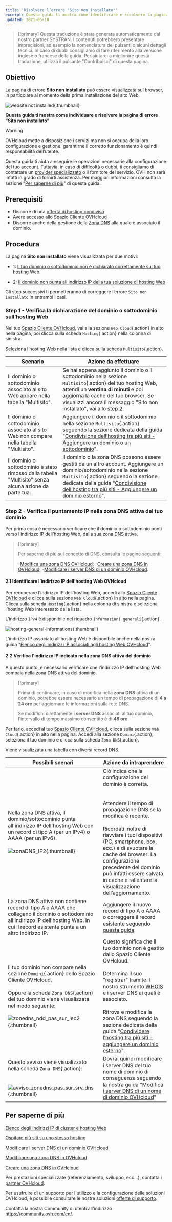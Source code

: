 ```yaml
---
title: 'Risolvere l’errore "Sito non installato"'
excerpt: Questa guida ti mostra come identificare e risolvere la pagina di errore "Sito non installato"
updated: 2021-05-18
---
```


> [!primary]
> Questa traduzione è stata generata automaticamente dal nostro partner SYSTRAN. I contenuti potrebbero presentare imprecisioni, ad esempio la nomenclatura dei pulsanti o alcuni dettagli tecnici. In caso di dubbi consigliamo di fare riferimento alla versione inglese o francese della guida. Per aiutarci a migliorare questa traduzione, utilizza il pulsante "Contribuisci" di questa pagina.
>

## Obiettivo

La pagina di errore **Sito non installato** può essere visualizzata sul browser, in particolare al momento della prima installazione del sito Web.

![website not installed](images/site-not-installed2021.png){.thumbnail}

**Questa guida ti mostra come individuare e risolvere la pagina di errore "Sito non installato"**

> [!warning]
>
> OVHcloud mette a disposizione i servizi ma non si occupa della loro configurazione e gestione. garantirne il corretto funzionamento è quindi responsabilità dell’utente.
>
> Questa guida ti aiuta a eseguire le operazioni necessarie alla configurazione del tuo account. Tuttavia, in caso di difficoltà o dubbi, ti consigliamo di contattare un [provider specializzato](https://partner.ovhcloud.com/it/directory/) o il fornitore del servizio. OVH non sarà infatti in grado di fornirti assistenza. Per maggiori informazioni consulta la sezione "[Per saperne di più](#go-further)" di questa guida.

## Prerequisiti

- Disporre di una [offerta di hosting condiviso](https://www.ovhcloud.com/it/web-hosting/)
- Avere accesso allo [Spazio Cliente OVHcloud](https://www.ovh.com/auth/?action=gotomanager&from=https://www.ovh.it/&ovhSubsidiary=it)
- Disporre anche della gestione della [Zona DNS](/pages/web_cloud/domains/dns_zone_edit) alla quale è associato il dominio.

## Procedura

La pagina **Sito non installato** viene visualizzata per due motivi:

- 1: [Il tuo dominio o sottodominio non è dichiarato correttamente sul tuo hosting Web](#check-multisites).

- 2: [Il dominio non punta all'indirizzo IP della tua soluzione di hosting Web](#check-dns-domain)

Gli step successivi ti permetteranno di correggere l’errore `Sito non installato` in entrambi i casi.

### Step 1 - Verifica la dichiarazione del dominio o sottodominio sull’hosting Web <a name="check-multisites"></a>

Nel tuo [Spazio Cliente OVHcloud](https://www.ovh.com/auth/?action=gotomanager&from=https://www.ovh.it/&ovhSubsidiary=it), vai alla sezione `Web Cloud`{.action} in alto nella pagina, poi clicca sulla scheda `Hosting`{.action} nella colonna di sinistra.

Seleziona l’hosting Web nella lista e clicca sulla scheda `Multisito`{.action}.

|Scenario|Azione da effettuare|
|---|---| 
|Il dominio o sottodominio associato al sito Web appare nella tabella "Multisito".|Se hai appena aggiunto il dominio o il sottodominio nella sezione `Multisito`{.action} del tuo hosting Web, attendi un **ventina di minuti** e poi aggiorna la cache del tuo browser. Se visualizzi ancora il messaggio "Sito non installato", vai allo [step 2](#check-dns-domain).|
|Il dominio o sottodominio associato al sito Web non compare nella tabella "Multisito".|Aggiungere il dominio o il sottodominio nella sezione `Multisito`{.action} seguendo la sezione dedicata della guida "[Condivisione dell’hosting tra più siti - Aggiungere un dominio o un sottodominio](/pages/web_cloud/web_hosting/multisites_configure_multisite)".|
|Il dominio o sottodominio è stato rimosso dalla tabella "Multisito" senza alcuna azione da parte tua.|Il dominio o la zona DNS possono essere gestiti da un altro account. Aggiungere un dominio/sottodominio nella sezione `Multisito`{.action} seguendo la sezione dedicata della guida "[Condivisione dell’hosting tra più siti - Aggiungere un dominio esterno](/pages/web_cloud/web_hosting/multisites_configure_multisite)".|

### Step 2 - Verifica il puntamento IP nella zona DNS attiva del tuo dominio <a name="check-dns-domain"></a>

Per prima cosa è necessario verificare che il dominio o sottodominio punti verso l’indirizzo IP dell’hosting Web, dalla sua zona DNS attiva.

> [!primary]
>
> Per saperne di più sul concetto di DNS, consulta le pagine seguenti:
> 
> -[Modifica una zona DNS OVHcloud](/pages/web_cloud/domains/dns_zone_edit);
> -[Creare una zona DNS in OVHcloud](/pages/web_cloud/domains/dns_zone_create);
> -[Modificare i server DNS di un dominio OVHcloud](/pages/web_cloud/domains/dns_server_general_information).
>

#### 2\.1 Identificare l’indirizzo IP dell’hosting Web OVHcloud

Per recuperare l’indirizzo IP dell’hosting Web, accedi allo [Spazio Cliente OVHcloud](https://www.ovh.com/auth/?action=gotomanager&from=https://www.ovh.it/&ovhSubsidiary=it) e clicca sulla sezione `Web Cloud`{.action} in alto nella pagina. Clicca sulla scheda `Hosting`{.action} nella colonna di sinistra e seleziona l’hosting Web interessato dalla lista.

L’indirizzo `IPv4` è disponibile nel riquadro `Informazioni generali`{.action}.

![hosting-general-informations](images/hosting-general-informations.png){.thumbnail}

L’indirizzo IP associato all’hosting Web è disponibile anche nella nostra guida "[Elenco degli indirizzi IP associati agli hosting Web OVHcloud](/pages/web_cloud/web_hosting/clusters_and_shared_hosting_IP)".

#### 2\.2 Verifica l'indirizzo IP indicato nella zona DNS attiva del dominio

A questo punto, è necessario verificare che l’indirizzo IP dell’hosting Web compaia nella zona DNS attiva del dominio.

> [!primary]
>
> Prima di continuare, in caso di modifica nella **zona DNS** attiva di un dominio, potrebbe essere necessario un tempo di propagazione di **4 a 24 ore** per aggiornare le informazioni sulla rete DNS.
>
> Se modifichi direttamente i **server DNS** associati al tuo dominio, l'intervallo di tempo massimo consentito è di **48 ore**.
>

Per farlo, accedi al tuo [Spazio Cliente OVHcloud](https://www.ovh.com/auth/?action=gotomanager&from=https://www.ovh.it/&ovhSubsidiary=it), clicca sulla sezione `Web Cloud`{.action} in alto nella pagina. Accedi alla sezione `Domini`{.action}, seleziona il tuo dominio e clicca sulla scheda `Zona DNS`{.action}.

Viene visualizzata una tabella con diversi record DNS.

|Possibili scenari|Azione da intraprendere|
|---|---| 
|Nella zona DNS attiva, il dominio/sottodominio punta all'indirizzo IP dell'hosting Web con un record di tipo A (per un IPv4) o AAAA (per un IPv6).<br><br>![zonaDNS_IP2](images/zonedns_ip2.png){.thumbnail}|Ciò indica che la configurazione del dominio è corretta.<br><br><br> Attendere il tempo di propagazione DNS se la modifica è recente.<br><br> Ricordati inoltre di riavviare i tuoi dispositivi (PC, smartphone, box, ecc.) e di svuotare la cache del browser. La configurazione precedente del dominio può infatti essere salvata in cache e rallentare la visualizzazione dell’aggiornamento.|
|La zona DNS attiva non contiene record di tipo A o AAAA che collegano il dominio o sottodominio all’indirizzo IP dell’hosting Web. In cui il record esistente punta a un altro indirizzo IP.|Aggiungere il nuovo record di tipo A o AAAA o correggere il record esistente seguendo [questa guida](/pages/web_cloud/domains/dns_zone_edit).|
|Il tuo dominio non compare nella sezione `Domini`{.action} dello Spazio Cliente OVHcloud.<br><br>Oppure la scheda `Zona DNS`{.action} del tuo dominio viene visualizzata nel modo seguente:<br><br>![zonedns_ndd_pas_sur_lec2](images/zonedns_ndd_pas_sur_lec2.png){.thumbnail}|Questo significa che il tuo dominio non è gestito dallo Spazio Cliente OVHcloud.<br><br>Determina il suo "registrar" tramite il nostro strumento [WHOIS](https://www.ovhcloud.com/it/domains/whois/) e i server DNS ai quali è associato. <br><br>Ritrova e modifica la zona DNS seguendo la sezione dedicata della guida "[Condividere l’hosting tra più siti - aggiungere un dominio esterno](/pages/web_cloud/web_hosting/multisites_configure_multisite)".|
|Questo avviso viene visualizzato nella scheda `Zona DNS`{.action}:<br><br><br>![avviso_zonedns_pas_sur_srv_dns](images/avertissement_zonedns_pas_sur_srv_dns.png){.thumbnail}|Dovrai quindi modificare i server DNS del tuo nome di dominio di conseguenza seguendo la nostra guida "[Modifica i server DNS di un nome di dominio OVHcloud](/pages/web_cloud/domains/dns_server_general_information)"|

## Per saperne di più <a name="go-further"></a>

[Elenco degli indirizzi IP di cluster e hosting Web](/pages/web_cloud/web_hosting/clusters_and_shared_hosting_IP)

[Ospitare più siti su uno stesso hosting](/pages/web_cloud/web_hosting/multisites_configure_multisite)

[Modificare i server DNS di un dominio OVHcloud](/pages/web_cloud/domains/dns_server_general_information)

[Modificare una zona DNS in OVHcloud](/pages/web_cloud/domains/dns_zone_edit)

[Creare una zona DNS in OVHcloud](/pages/web_cloud/domains/dns_zone_create)

Per prestazioni specializzate (referenziamento, sviluppo, ecc...), contatta i [partner OVHcloud](https://partner.ovhcloud.com/it/directory/).

Per usufruire di un supporto per l'utilizzo e la configurazione delle soluzioni OVHcloud, è possibile consultare le nostre soluzioni [offerte di supporto](https://www.ovhcloud.com/it/support-levels/).

Contatta la nostra Community di utenti all'indirizzo <https://community.ovh.com/en/>.